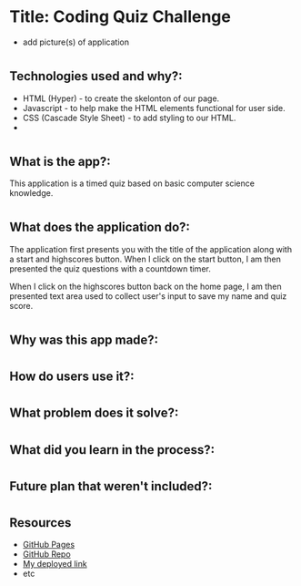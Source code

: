 # Title: Coding Quiz Challenge
* add picture(s) of application
#
## Technologies used and why?:
* HTML (Hyper) - to create the skelonton of our page.
* Javascript - to help make the HTML elements functional for user side.
* CSS (Cascade Style Sheet) - to add styling to our HTML.
* 
# 
## What is the app?:
This application is a timed quiz based on basic computer science knowledge.
#
## What does the application do?:
The application first presents you with the title of the application along with a start and highscores button. When I click on the start button, I am then presented the quiz questions with a countdown timer. 

When I click on the highscores button back on the home page, I am then presented text area used to collect user's input to save my name and quiz score.
#
## Why was this app made?:
#
## How do users use it?:
#
## What problem does it solve?:
#
## What did you learn in the process?:
#
## Future plan that weren't included?:
#
## Resources
* [GitHub Pages]()
* [GitHub Repo]()
* [My deployed link]()
* etc